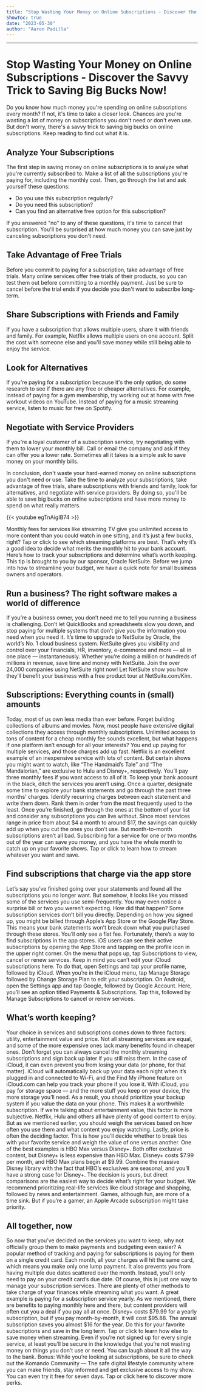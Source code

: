 ```yaml
---
title: "Stop Wasting Your Money on Online Subscriptions - Discover the Savvy Trick to Saving Big Bucks Now!"
ShowToc: true 
date: "2023-05-30"
author: "Aaron Padilla"
---
```

*****
# Stop Wasting Your Money on Online Subscriptions - Discover the Savvy Trick to Saving Big Bucks Now!

Do you know how much money you're spending on online subscriptions every month? If not, it's time to take a closer look. Chances are you're wasting a lot of money on subscriptions you don't need or don't even use. But don't worry, there's a savvy trick to saving big bucks on online subscriptions. Keep reading to find out what it is.

## Analyze Your Subscriptions

The first step in saving money on online subscriptions is to analyze what you're currently subscribed to. Make a list of all the subscriptions you're paying for, including the monthly cost. Then, go through the list and ask yourself these questions:

- Do you use this subscription regularly?
- Do you need this subscription?
- Can you find an alternative free option for this subscription?

If you answered "no" to any of these questions, it's time to cancel that subscription. You'll be surprised at how much money you can save just by canceling subscriptions you don't need.

## Take Advantage of Free Trials

Before you commit to paying for a subscription, take advantage of free trials. Many online services offer free trials of their products, so you can test them out before committing to a monthly payment. Just be sure to cancel before the trial ends if you decide you don't want to subscribe long-term.

## Share Subscriptions with Friends and Family

If you have a subscription that allows multiple users, share it with friends and family. For example, Netflix allows multiple users on one account. Split the cost with someone else and you'll save money while still being able to enjoy the service.

## Look for Alternatives

If you're paying for a subscription because it's the only option, do some research to see if there are any free or cheaper alternatives. For example, instead of paying for a gym membership, try working out at home with free workout videos on YouTube. Instead of paying for a music streaming service, listen to music for free on Spotify.

## Negotiate with Service Providers

If you're a loyal customer of a subscription service, try negotiating with them to lower your monthly bill. Call or email the company and ask if they can offer you a lower rate. Sometimes all it takes is a simple ask to save money on your monthly bills.

In conclusion, don't waste your hard-earned money on online subscriptions you don't need or use. Take the time to analyze your subscriptions, take advantage of free trials, share subscriptions with friends and family, look for alternatives, and negotiate with service providers. By doing so, you'll be able to save big bucks on online subscriptions and have more money to spend on what really matters.

{{< youtube egTnAigIB74 >}} 



Monthly fees for services like streaming TV give you unlimited access to more content than you could watch in one sitting, and it’s just a few bucks, right? Tap or click to see which streaming platforms are best.
That’s why it’s a good idea to decide what merits the monthly hit to your bank account. Here’s how to track your subscriptions and determine what’s worth keeping.
This tip is brought to you by our sponsor, Oracle NetSuite. Before we jump into how to streamline your budget, we have a quick note for small business owners and operators.

 
## Run a business? The right software makes a world of difference


If you’re a business owner, you don’t need me to tell you running a business is challenging. Don’t let QuickBooks and spreadsheets slow you down, and stop paying for multiple systems that don’t give you the information you need when you need it. It’s time to upgrade to NetSuite by Oracle, the world’s No. 1 cloud business system.
NetSuite gives you visibility and control over your financials, HR, inventory, e-commerce and more — all in one place — instantaneously. Whether you’re doing a million or hundreds of millions in revenue, save time and money with NetSuite. Join the over 24,000 companies using NetSuite right now!
Let NetSuite show you how they’ll benefit your business with a free product tour at NetSuite.com/Kim.

 
## Subscriptions: Everything counts in (small) amounts


Today, most of us own less media than ever before. Forget building collections of albums and movies. Now, most people have extensive digital collections they access through monthly subscriptions.
Unlimited access to tons of content for a cheap monthly fee sounds excellent, but what happens if one platform isn’t enough for all your interests? You end up paying for multiple services, and those charges add up fast.
Netflix is an excellent example of an inexpensive service with lots of content. But certain shows you might want to watch, like “The Handmaid’s Tale” and “The Mandalorian,” are exclusive to Hulu and Disney+, respectively. You’ll pay three monthly fees if you want access to all of it.
To keep your bank account in the black, ditch the services you aren’t using. Once a quarter, designate some time to explore your bank statements and go through the past three months’ charges. 
Identify recurring charges between each statement and write them down. Rank them in order from the most frequently used to the least. Once you’re finished, go through the ones at the bottom of your list and consider any subscriptions you can live without.
Since most services range in price from about $4 a month to around $17, the savings can quickly add up when you cut the ones you don’t use.
But month-to-month subscriptions aren’t all bad. Subscribing for a service for one or two months out of the year can save you money, and you have the whole month to catch up on your favorite shows. Tap or click to learn how to stream whatever you want and save.

 
## Find subscriptions that charge via the app store


Let’s say you’ve finished going over your statements and found all the subscriptions you no longer want. But somehow, it looks like you missed some of the services you use semi-frequently. You may even notice a surprise bill or two you weren’t expecting. How did that happen?
Some subscription services don’t bill you directly. Depending on how you signed up, you might be billed through Apple’s App Store or the Google Play Store. This means your bank statements won’t break down what you purchased through these stores. You’ll only see a flat fee.
Fortunately, there’s a way to find subscriptions in the app stores. iOS users can see their active subscriptions by opening the App Store and tapping on the profile icon in the upper right corner. On the menu that pops up, tap Subscriptions to view, cancel or renew services.
Keep in mind you can’t edit your iCloud subscriptions here. To do that, open Settings and tap your profile name, followed by iCloud. When you’re in the iCloud menu, tap Manage Storage followed by Change Storage Plan to edit your subscription.
On Android, open the Settings app and tap Google, followed by Google Account. Here, you’ll see an option titled Payments & Subscriptions. Tap this, followed by Manage Subscriptions to cancel or renew services.

 
## What’s worth keeping?


Your choice in services and subscriptions comes down to three factors: utility, entertainment value and price. 
Not all streaming services are equal, and some of the more expensive ones lack many benefits found in cheaper ones. Don’t forget you can always cancel the monthly streaming subscriptions and sign back up later if you still miss them.
In the case of iCloud, it can even prevent you from losing your data (or phone, for that matter). iCloud will automatically back up your data each night when it’s plugged in and connected to Wi-Fi, and the Find My iPhone feature on iCloud.com can help you track your phone if you lose it.
With iCloud, you pay for storage space — and the more stuff you keep on your device, the more storage you’ll need. As a result, you should prioritize your backup system if you value the data on your phone. This makes it a worthwhile subscription.
If we’re talking about entertainment value, this factor is more subjective. Netflix, Hulu and others all have plenty of good content to enjoy. But as we mentioned earlier, you should weigh the services based on how often you use them and what content you enjoy watching.
Lastly, price is often the deciding factor. This is how you’ll decide whether to break ties with your favorite service and weigh the value of one versus another. One of the best examples is HBO Max versus Disney+. 
Both offer exclusive content, but Disney+ is less expensive than HBO Max. Disney+ costs $7.99 per month, and HBO Max plans begin at $9.99.
Combine the massive Disney library with the fact that HBO’s exclusives are seasonal, and you’ll have a strong case for Disney+. The decision is yours, but direct comparisons are the easiest way to decide what’s right for your budget.
We recommend prioritizing real-life services like cloud storage and shopping, followed by news and entertainment. Games, although fun, are more of a time sink. But if you’re a gamer, an Apple Arcade subscription might take priority.

 
## All together, now


So now that you’ve decided on the services you want to keep, why not officially group them to make payments and budgeting even easier?
A popular method of tracking and paying for subscriptions is paying for them on a single credit card. Each month, all your charges will hit the same card, which means you make only one lump payment. 
It also prevents you from having multiple due dates scattered over the month. Instead, you’ll only need to pay on your credit card’s due date. Of course, this is just one way to manage your subscription services. 
There are plenty of other methods to take charge of your finances while streaming what you want. A great example is paying for a subscription service yearly. As we mentioned, there are benefits to paying monthly here and there, but content providers will often cut you a deal if you pay all at once. 
Disney+ costs $79.99 for a yearly subscription, but if you pay month-by-month, it will cost $95.88. The annual subscription saves you almost $16 for the year. Do this for your favorite subscriptions and save in the long term. Tap or click to learn how else to save money when streaming.
Even if you’re not signed up for every single service, at least you’ll be secure in the knowledge that you’re not wasting money on things you don’t use or need. You can laugh about it all the way to the bank.
Bonus: While you’re looking at subscriptions, be sure to check out the Komando Community — The safe digital lifestyle community where you can make friends, stay informed and get exclusive access to my show. You can even try it free for seven days. Tap or click here to discover more perks.





